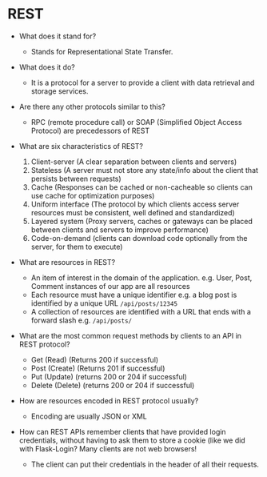 # REST

- What does it stand for?
  - Stands for Representational State Transfer.
- What does it do?
  - It is a protocol for a server to provide a client with data retrieval and storage services.
- Are there any other protocols similar to this?
  - RPC (remote procedure call) or SOAP (Simplified Object Access Protocol) are precedessors of REST
- What are six characteristics of REST?
  1. Client-server (A clear separation between clients and servers)
  2. Stateless (A server must not store any state/info about the client that persists between requests)
  3. Cache (Responses can be cached or non-cacheable so clients can use cache for optimization purposes)
  4. Uniform interface (The protocol by which clients access server resources must be consistent, well defined and standardized)
  5. Layered system (Proxy servers, caches or gateways can be placed between clients and servers to improve performance)
  6. Code-on-demand (clients can download code optionally from the server, for them to execute)
- What are resources in REST?
  - An item of interest in the domain of the application. e.g. User, Post, Comment instances of our app are all resources
  - Each resource must have a unique identifier e.g. a blog post is identified by a unique URL ```/api/posts/12345```
  - A collection of resources are identified with a URL that ends with a forward slash e.g. ```/api/posts/```
- What are the most common request methods by clients to an API in REST protocol?
  - Get (Read) (Returns 200 if successful)
  - Post (Create) (Returns 201 if successful)
  - Put (Update) (returns 200 or 204 if successful)
  - Delete (Delete) (returns 200 or 204 if successful)
- How are resources encoded in REST protocol usually?
  - Encoding are usually JSON or XML

- How can REST APIs remember clients that have provided login credentials, without having to ask them to store a cookie (like we did with Flask-Login? Many clients are not web browsers!
    - The client can put their credentials in the header of all their requests. 